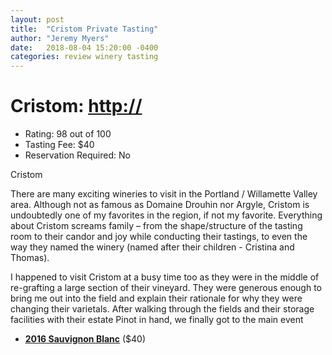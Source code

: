 ```yaml
---
layout: post
title:  "Cristom Private Tasting"
author: "Jeremy Myers"
date:   2018-08-04 15:20:00 -0400
categories: review winery tasting
---
```

# **Cristom**: <http://>
* Rating: 98 out of 100
* Tasting Fee: $40
* Reservation Required: No

Cristom

There are many exciting wineries to visit in the Portland / Willamette Valley area.  Although not as famous as Domaine Drouhin nor Argyle, Cristom is undoubtedly one of my favorites in the region, if not my favorite.  Everything about Cristom screams family – from the shape/structure of the tasting room to their candor and joy while conducting their tastings, to even the way they named the winery (named after their children - Cristina and Thomas).  

I happened to visit Cristom at a busy time too as they were in the middle of re-grafting a large section of their vineyard.  They were generous enough to bring me out into the field and explain their rationale for why they were changing their varietals.  After walking through the fields and their storage facilities with their estate Pinot in hand, we finally got to the main event 


* [**2016 Sauvignon Blanc**](http://www.jerichocanyonvineyard.com/sauvignon-blanc) ($40)



